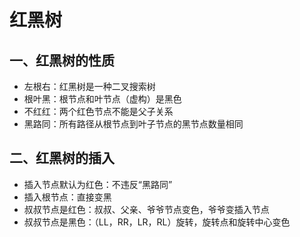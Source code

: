 # 红黑树

## 一、红黑树的性质

* 左根右：红黑树是一种二叉搜索树
* 根叶黑：根节点和叶节点（虚构）是黑色
* 不红红：两个红色节点不能是父子关系
* 黑路同：所有路径从根节点到叶子节点的黑节点数量相同

## 二、红黑树的插入

* 插入节点默认为红色：不违反“黑路同”
* 插入根节点：直接变黑
* 叔叔节点是红色：叔叔、父亲、爷爷节点变色，爷爷变插入节点
* 叔叔节点是黑色：（LL，RR，LR，RL）旋转，旋转点和旋转中心变色
